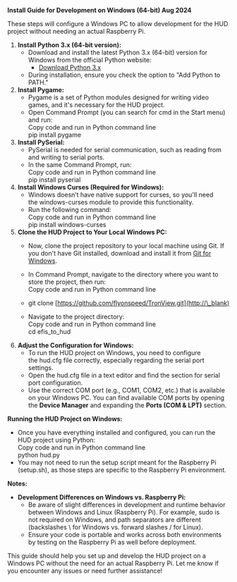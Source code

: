**Install Guide for Development on Windows (64-bit)  Aug 2024**

These steps will configure a Windows PC to allow development for the HUD project without needing an actual Raspberry Pi.

1. **Install Python 3.x (64-bit version):**  
   * Download and install the latest Python 3.x (64-bit) version for Windows from the official Python website:  
     * [Download Python 3.x](http://\_blank)  
   * During installation, ensure you check the option to "Add Python to PATH."  
2. **Install Pygame:**  
   * Pygame is a set of Python modules designed for writing video games, and it's necessary for the HUD project.  
   * Open Command Prompt (you can search for cmd in the Start menu) and run:  
     Copy code and run in Python command line  
     pip install pygame  
3. **Install PySerial:**  
   * PySerial is needed for serial communication, such as reading from and writing to serial ports.  
   * In the same Command Prompt, run:  
     Copy code and run in Python command line  
     pip install pyserial  
4. **Install Windows Curses (Required for Windows):**  
   * Windows doesn’t have native support for curses, so you'll need the windows-curses module to provide this functionality.  
   * Run the following command:  
     Copy code and run in Python command line  
     pip install windows-curses  
5. **Clone the HUD Project to Your Local Windows PC:**  
   * Now, clone the project repository to your local machine using Git. If you don't have Git installed, download and install it from [Git for Windows](http://\_blank).  
   * In Command Prompt, navigate to the directory where you want to store the project, then run:  
     Copy code and run in Python command line  
   * git clone [https://github.com/flyonspeed/TronView.git](http://\_blank)

   

   * Navigate to the project directory:  
     Copy code and run in Python command line  
     cd efis\_to\_hud  
6. **Adjust the Configuration for Windows:**  
   * To run the HUD project on Windows, you need to configure the hud.cfg file correctly, especially regarding the serial port settings.  
   * Open the hud.cfg file in a text editor and find the section for serial port configuration.  
   * Use the correct COM port (e.g., COM1, COM2, etc.) that is available on your Windows PC. You can find available COM ports by opening the **Device Manager** and expanding the **Ports (COM & LPT)** section.

**Running the HUD Project on Windows:**

* Once you have everything installed and configured, you can run the HUD project using Python:  
  Copy code and run in Python command line  
  python hud.py  
* You may not need to run the setup script meant for the Raspberry Pi (setup.sh), as those steps are specific to the Raspberry Pi environment.

**Notes:**

* **Development Differences on Windows vs. Raspberry Pi:**  
  * Be aware of slight differences in development and runtime behavior between Windows and Linux (Raspberry Pi). For example, sudo is not required on Windows, and path separators are different (backslashes \\ for Windows vs. forward slashes / for Linux).  
  * Ensure your code is portable and works across both environments by testing on the Raspberry Pi as well before deployment.

This guide should help you set up and develop the HUD project on a Windows PC without the need for an actual Raspberry Pi. Let me know if you encounter any issues or need further assistance\!

